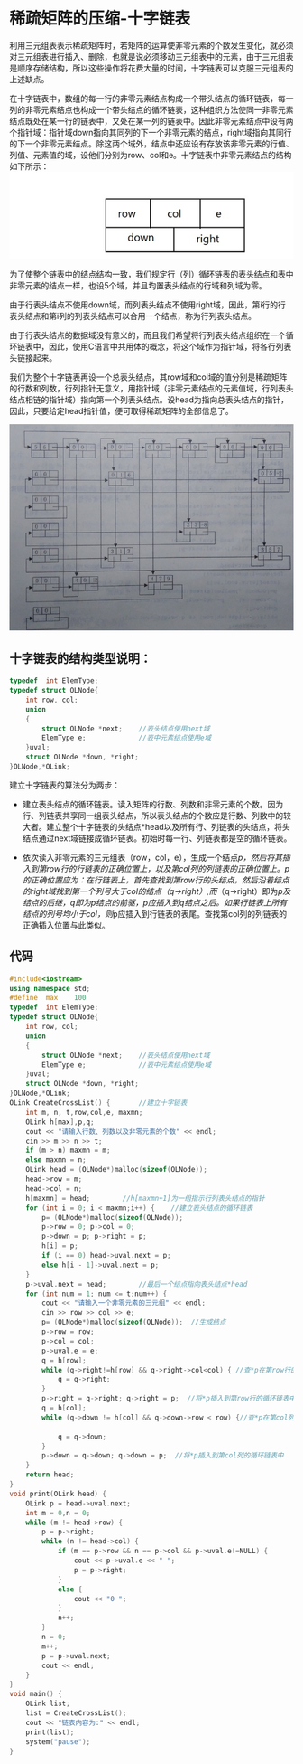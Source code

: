 # 稀疏矩阵的压缩-十字链表
利用三元组表表示稀疏矩阵时，若矩阵的运算使非零元素的个数发生变化，就必须对三元组表进行插入、删除，也就是说必须移动三元组表中的元素，由于三元组表是顺序存储结构，所以这些操作将花费大量的时间，十字链表可以克服三元组表的上述缺点。

  在十字链表中，数组的每一行的非零元素结点构成一个带头结点的循环链表，每一列的非零元素结点也构成一个带头结点的循环链表，这种组织方法使同一非零元素结点既处在某一行的链表中，又处在某一列的链表中。因此非零元素结点中设有两个指针域：指针域down指向其同列的下一个非零元素的结点，right域指向其同行的下一个非零元素结点。除这两个域外，结点中还应设有存放该非零元素的行值、列值、元素值的域，设他们分别为row、col和e。十字链表中非零元素结点的结构如下所示：
![](images/Cross_link_table.jpg)

为了使整个链表中的结点结构一致，我们规定行（列）循环链表的表头结点和表中非零元素的结点一样，也设5个域，并且均置表头结点的行域和列域为零。

由于行表头结点不使用down域，而列表头结点不使用right域，因此，第i行的行表头结点和第i列的列表头结点可以合用一个结点，称为行列表头结点。

由于行表头结点的数据域没有意义的，而且我们希望将行列表头结点组织在一个循环链表中，因此，使用C语言中共用体的概念，将这个域作为指针域，将各行列表头链接起来。

我们为整个十字链表再设一个总表头结点，其row域和col域的值分别是稀疏矩阵的行数和列数，行列指针无意义，用指针域（非零元素结点的元素值域，行列表头结点相链的指针域）指向第一个列表头结点。设head为指向总表头结点的指针，因此，只要给定head指针值，便可取得稀疏矩阵的全部信息了。

![](images/Cross_link_table_outline.jpg)

## 十字链表的结构类型说明：
```cpp
typedef  int ElemType;
typedef struct OLNode{
	int row, col;
	union 
	{
		struct OLNode *next;	//表头结点使用next域
		ElemType e;				//表中元素结点使用e域
	}uval;
	struct OLNode *down, *right;
}OLNode,*OLink;
```
建立十字链表的算法分为两步：
- 建立表头结点的循环链表。读入矩阵的行数、列数和非零元素的个数。因为行、列链表共享同一组表头结点，所以表头结点的个数应是行数、列数中的较大者。建立整个十字链表的头结点*head以及所有行、列链表的头结点，将头结点通过next域链接成循环链表。初始时每一行、列链表都是空的循环链表。

- 依次读入非零元素的三元组表（row，col，e），生成一个结点*p，然后将其插入到第row行的行链表的正确位置上，以及第col列的列链表的正确位置上。*p的正确位置应为：在行链表上，首先查找到第row行的头结点，然后沿着结点的right域找到第一个列号大于col的结点*（q->right）,而*（q->right）即为*p及结点的后继，*q即为*p结点的前驱，*p应插入到*q结点之后。如果行链表上所有结点的列号均小于col，则*p应插入到行链表的表尾。查找第col列的列链表的正确插入位置与此类似。

## 代码
```cpp
#include<iostream>
using namespace std;
#define  max    100
typedef  int ElemType;
typedef struct OLNode{
	int row, col;
	union 
	{
		struct OLNode *next;	//表头结点使用next域
		ElemType e;				//表中元素结点使用e域
	}uval;
	struct OLNode *down, *right;
}OLNode,*OLink;
OLink CreateCrossList() {		//建立十字链表
	int m, n, t,row,col,e, maxmn;
	OLink h[max],p,q;
	cout << "请输入行数、列数以及非零元素的个数" << endl;
	cin >> m >> n >> t;
	if (m > n) maxmn = m;
	else maxmn = n;
	OLink head = (OLNode*)malloc(sizeof(OLNode));
	head->row = m;
	head->col = n;
	h[maxmn] = head;		//h[maxmn+1]为一组指示行列表头结点的指针
	for (int i = 0; i < maxmn;i++) {	//建立表头结点的循环链表	
	    p= (OLNode*)malloc(sizeof(OLNode));
		p->row = 0; p->col = 0;
		p->down = p; p->right = p;
		h[i] = p;
		if (i == 0) head->uval.next = p;
		else h[i - 1]->uval.next = p;
	}
	p->uval.next = head;		//最后一个结点指向表头结点*head
	for (int num = 1; num <= t;num++) {
		cout << "请输入一个非零元素的三元组" << endl;
		cin >> row >> col >> e;
		p= (OLNode*)malloc(sizeof(OLNode));  //生成结点
		p->row = row;
		p->col = col;
		p->uval.e = e;
		q = h[row];
		while (q->right!=h[row] && q->right->col<col) {	//查*p在第row行的插入位置
			q = q->right;
		}
		p->right = q->right; q->right = p;  //将*p插入到第row行的循环链表中
		q = h[col];
		while (q->down != h[col] && q->down->row < row) {//查*p在第col列的插入位置
 
			q = q->down;
		}
		p->down = q->down; q->down = p;  //将*p插入到第col列的循环链表中
	}
	return head;
}
void print(OLink head) {
	OLink p = head->uval.next;
	int m = 0,n = 0;
	while (m != head->row) {
		p = p->right;
		while (n != head->col) {
			if (m == p->row && n == p->col && p->uval.e!=NULL) {
				cout << p->uval.e << " ";
				p = p->right;
			}
			else {
				cout << "0 ";
			}
			n++;
		}
		n = 0;
		m++;
		p = p->uval.next;
		cout << endl;
	}
}
void main() {
	OLink list;
	list = CreateCrossList();
	cout << "链表内容为:" << endl;
	print(list);
	system("pause");
}
```

